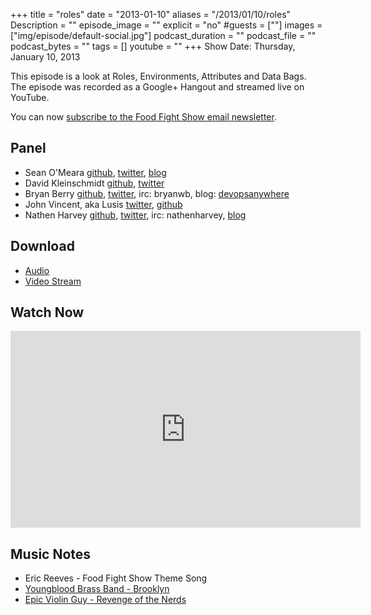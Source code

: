 +++
title = "roles"
date = "2013-01-10"
aliases = "/2013/01/10/roles"
Description = ""
episode_image = ""
explicit = "no"
#guests = [""]
images = ["img/episode/default-social.jpg"]
podcast_duration = ""
podcast_file = ""
podcast_bytes = ""
tags = []
youtube = ""
+++
Show Date:  Thursday, January 10, 2013

This episode is a look at Roles, Environments, Attributes and Data Bags.  
The episode was recorded as a Google+ Hangout and streamed live on YouTube.

You can now [subscribe to the Food Fight Show email newsletter](http://bit.ly/ffsmail).

Panel<a name="panel"></a>
-----

* Sean O'Meara  [github](https://github.com/someara), [twitter](https://twitter.com/someara), [blog](http://blog.afistfulofservers.net/)
* David Kleinschmidt [github](https://github.com/zobar), [twitter](https://twitter.com/zobar2)
* Bryan Berry [github](http://github.com/bryanwb), [twitter](http://twitter.com/bryanwb), irc: bryanwb, blog: [devopsanywhere](http://devopsanywhere.blogspot.com)
* John Vincent, aka Lusis [twitter](https://twitter.com/#!/lusis), [github](https://github.com/lusis)
* Nathen Harvey [github](http://github.com/nathenharvey), [twitter](http://twitter.com/nathenharvey), irc: nathenharvey, [blog](http://nathenharvey.com)

Download
--------

* [Audio](http://traffic.libsyn.com/foodfight/Food-Fight-Show-36-Roles-Environs-Etc.mp3)
* [Video Stream](http://www.youtube.com/watch?v=Z2NssEeVHlI)

Watch Now<a name="video"></a>
---------
<iframe width="560" height="315" src="http://www.youtube.com/embed/Z2NssEeVHlI" frameborder="0" allowfullscreen></iframe>

Music Notes
----------
* Eric Reeves - Food Fight Show Theme Song
* [Youngblood Brass Band - Brooklyn](http://www.youtube.com/watch?v=TxH9Dg1JLio)
* [Epic Violin Guy - Revenge of the Nerds](http://www.youtube.com/watch?v=XePd71I4ozk)

